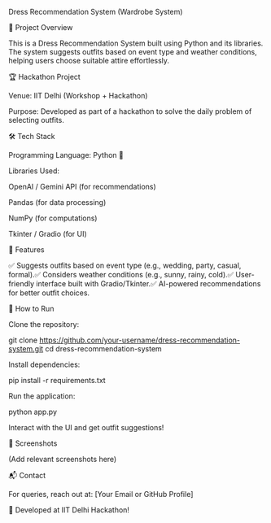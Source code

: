 Dress Recommendation System (Wardrobe System)

📌 Project Overview

This is a Dress Recommendation System built using Python and its libraries. The system suggests outfits based on event type and weather conditions, helping users choose suitable attire effortlessly.

🏆 Hackathon Project

Venue: IIT Delhi (Workshop + Hackathon)

Purpose: Developed as part of a hackathon to solve the daily problem of selecting outfits.

🛠️ Tech Stack

Programming Language: Python 🐍

Libraries Used:

OpenAI / Gemini API (for recommendations)

Pandas (for data processing)

NumPy (for computations)

Tkinter / Gradio (for UI)

🚀 Features

✅ Suggests outfits based on event type (e.g., wedding, party, casual, formal).✅ Considers weather conditions (e.g., sunny, rainy, cold).✅ User-friendly interface built with Gradio/Tkinter.✅ AI-powered recommendations for better outfit choices.

📂 How to Run

Clone the repository:

git clone https://github.com/your-username/dress-recommendation-system.git
cd dress-recommendation-system

Install dependencies:

pip install -r requirements.txt

Run the application:

python app.py

Interact with the UI and get outfit suggestions!

📸 Screenshots

(Add relevant screenshots here)

📬 Contact

For queries, reach out at: [Your Email or GitHub Profile]

🚀 Developed at IIT Delhi Hackathon!
